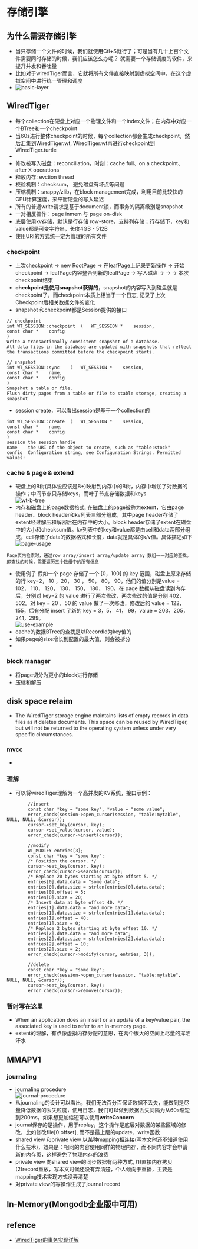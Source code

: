 # 存储引擎
## 为什么需要存储引擎
* 当只存储一个文件的时候，我们就使用Ctl+S就行了；可是当有几十上百个文件需要同时存储的时候，我们应该怎么办呢？ 就需要一个存储调度的软件，来提升并发和吞吐量
* 比如对于wiredTiger而言，它就将所有文件直接映射到虚拟空间中，在这个虚拟空间中进行统一管理和调度
* ![basic-layer](./assets/storageEngine/db-basic-layer.png)


## WiredTiger
* 每个collection在硬盘上对应一个物理文件和一个index文件；在内存中对应一个BTree和一个checkpoint
* 当60s进行整体checkpoint的时候，每个collection都会生成checkpoint，然后汇集到WiredTiger.wt, WiredTiger.wt再进行checkpoint到WiredTiger.turtle
* 
* 修改被写入磁盘：reconciliation，时刻：cache full、on a checkpoint、after X operations
* 释放内存: evction thread
* 校验机制：checksum， 避免磁盘有坏点等问题
* 压缩机制：snappy/zlib，在block management完成，利用目前比较快的CPU计算速度，来平衡硬盘的写入延迟
* 所有的普通write请求是基于document锁，而事务的隔离级别是snapshot
* 一对相反操作：page inmem 与 page on-disk
* 底层使用kv存储，默认是行存储 row-store，支持列存储；行存储下，key和value都是可变字符串，长度4GB - 512B
* 使用URI的方式统一定为管理的所有文件

### checkpoint
* 上次checkpoint -> new RootPage -> 在leafPage上记录更新操作 -> 开始checkpoint -> leafPage内容整合到新的leafPage -> 写入磁盘 -> -> ->  本次checkpoint结束
* **checkpoint是使用snapshot获得的**，snapshot的内容写入到磁盘就是checkpoint了，而checkpoint本质上相当于一个日志, 记录了上次Checkpoint后相关数据文件的变化
* snapshot 和checkpoint都是Session提供的接口
```
// checkpoint
int WT_SESSION::checkpoint	(	WT_SESSION * 	session,
const char * 	config 
)	
Write a transactionally consistent snapshot of a database.
All data files in the database are updated with snapshots that reflect the transactions committed before the checkpoint starts.

// snapshot
int WT_SESSION::sync	(	WT_SESSION * 	session,
const char * 	name,
const char * 	config 
)	
Snapshot a table or file.
Flush dirty pages from a table or file to stable storage, creating a snapshot 
```
* session create，可以看出session是基于一个collection的
```
int WT_SESSION::create	(	WT_SESSION * 	session,
const char * 	name,
const char * 	config 
)
session	the session handle
name	the URI of the object to create, such as "table:stock"
config	Configuration string, see Configuration Strings. Permitted values:
```
### cache & page & extend
* 硬盘上的B树(具体说应该是B+)映射到内存中的B树，内存中增加了对数据的操作；中间节点只存储keys，而叶子节点存储数据和keys <br/>![wt-b-tree](./assets/storageEngine/wt-cache-b-tree.png)
* 内存和磁盘上的page数据格式, 在磁盘上的page被称为extent，它由page header、block header和kv列表三部分组成，其中page header存储了extent经过解压和解密后在内存中的大小。block header存储了extent在磁盘中的大小和checksum值。kv列表中的key和value都是由cell和data两部分组成，cell存储了data的数据格式和长度，data就是具体的k/v值。具体描述如下<br/>![page-usage](./assets/storageEngine/wt-cache-page.png)<br/>
```
Page页内检索时，通过row_array/insert_array/update_array 数组一一对应的查找。即查找的时候，需要遍历三个数组中的所有信息
``` 
* 使用例子
假如一个 page 存储了一个 [0，100] 的 key 范围，磁盘上原来存储的行 key=2， 10 ，20， 30 ， 50， 80， 90，他们的值分别是value = 102， 110， 120， 130， 150， 180， 190。在 page 数据从磁盘读到内存后，分别对 key=2 的 value 进行了两次修改，两次修改的值是分别 402，502。对 key = 20 ，50 的 value 做了一次修改，修改后的 value = 122， 155，后有分配 insert 了新的 key = 3，5， 41， 99，value = 203，205，241，299。<br/>
![use-example](./assets/storageEngine/wt-cache-page-process.png)
* cache的数据BTree的查找是以RecordId为key值的
* 如果page的size增长到配置的最大值，则会被拆分
* 
### block manager
* 将page切分为更小的block进行存储
* 压缩和解压

## disk space relaim
* The WiredTiger storage engine maintains lists of empty records in data files as it deletes documents. This space can be reused by WiredTiger, but will not be returned to the operating system unless under very specific circumstances.
### mvcc 
* 

### 理解
* 可以将wiredTiger理解为一个高并发的KV系统，接口示例：
```
        //insert
        const char *key = "some key", *value = "some value";
        error_check(session->open_cursor(session, "table:mytable", NULL, NULL, &cursor));
        cursor->set_key(cursor, key);
        cursor->set_value(cursor, value);
        error_check(cursor->insert(cursor));

        //modify
        WT_MODIFY entries[3];
        const char *key = "some key";
        /* Position the cursor. */
        cursor->set_key(cursor, key);
        error_check(cursor->search(cursor));
        /* Replace 20 bytes starting at byte offset 5. */
        entries[0].data.data = "some data";
        entries[0].data.size = strlen(entries[0].data.data);
        entries[0].offset = 5;
        entries[0].size = 20;
        /* Insert data at byte offset 40. */
        entries[1].data.data = "and more data";
        entries[1].data.size = strlen(entries[1].data.data);
        entries[1].offset = 40;
        entries[1].size = 0;
        /* Replace 2 bytes starting at byte offset 10. */
        entries[2].data.data = "and more data";
        entries[2].data.size = strlen(entries[2].data.data);
        entries[2].offset = 10;
        entries[2].size = 2;
        error_check(cursor->modify(cursor, entries, 3));

        //delete
        const char *key = "some key";
        error_check(session->open_cursor(session, "table:mytable", NULL, NULL, &cursor));
        cursor->set_key(cursor, key);
        error_check(cursor->remove(cursor));
```


### 暂时写在这里
* When an application does an insert or an update of a key/value pair, the associated key is used to refer to an in-memory page.  
* extent的理解，有点像虚拟内存分配的意思，在两个很大的空间上尽量的挥洒汗水

## MMAPV1
### journaling 
* journaling procedure<br/> ![journal-procedure](./assets/mongodb/storage-journaling.png)
* 从journaling的设计可以看出，我们无法百分百保证数据不丢失，能做到是尽量降低数据的丢失粒度，使用日志，我们可以做到数据丢失间隔为从60s缩短到200ms，如果想更加缩短可以使用**writeConcern**
* journal保存的是操作，用于replay，这个操作是底层对数据的某些区域的修改，比如修改file[0:offset], 而不是最上层的update、write函数
* shared view 和private view 以某种mapping相连接(写本文时还不知道使用什么技术)，效果是：相同的内容使用同样的物理内存，而不同内容才会申请新的内存页，这样避免了物理内存的浪费
* private view 向shared view的同步数据有两种方式, (1)直接内存拷贝 (2)record重放，写本文时候还没有弄清楚，个人倾向于重播，主要是mapping技术实现方式没弄清楚
* 对private view的写操作生成了journal record

## In-Memory(Mongodb企业版中可用)


## refence
* [WiredTiger的事务实现详解](https://blog.csdn.net/daaikuaichuan/article/details/97893552)